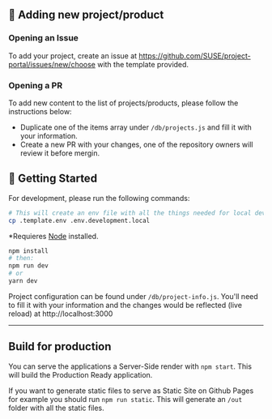 ## 📝 Adding new project/product

### Opening an Issue
To add your project, create an issue at https://github.com/SUSE/project-portal/issues/new/choose with the template provided.

### Opening a PR
To add new content to the list of projects/products, please follow the instructions below:
- Duplicate one of the items array under `/db/projects.js` and fill it with your information.
- Create a new PR with your changes, one of the repository owners will review it before mergin.


## 💠 Getting Started

For development, please run the following commands:

```bash
# This will create an env file with all the things needed for local development (rewrites paths, etc.)
cp .template.env .env.development.local
```

\*Requieres [Node](https://nodejs.org/en/) installed.

```bash
npm install
# then:
npm run dev
# or
yarn dev
```

Project configuration can be found under `/db/project-info.js`. You'll need to fill it with your information and the changes would be reflected (live reload) at http://localhost:3000

---

## Build for production

You can serve the applications a Server-Side render with `npm start`. This will build the Production Ready application.

If you want to generate static files to serve as Static Site on Github Pages for example you should run `npm run static`. This will generate an `/out` folder with all the static files.
